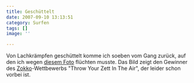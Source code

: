 ```yaml
---
title: Geschüttelt
date: 2007-09-10 13:13:51
category: Surfen
tags: []
image: ''

---
```


Von Lachkrämpfen geschüttelt komme ich soeben vom Gang zurück, auf den ich wegen [diesem Foto](http://derschan.blogspot.com/2007/09/zokko.html) flüchten musste. Das Bild zeigt den Gewinner des [Zokko](http://trueteam.kammerl.de/zokko/?p=234)-Wettbewerbs "Throw Your Zett In The Air", der leider schon vorbei ist.
